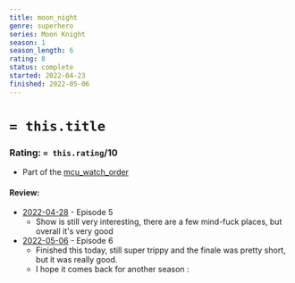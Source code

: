 ```yaml
---
title: moon_night
genre: superhero
series: Moon Knight
season: 1
season_length: 6
rating: 8
status: complete
started: 2022-04-23
finished: 2022-05-06
---
```

# `= this.title`
### Rating: `= this.rating`/10

- Part of the [mcu_watch_order](../mcu_watch_order.md)

#### Review:
- [2022-04-28](../../Daily_Notes/2022-04-28.md) - Episode 5
	- Show is still very interesting, there are a few mind-fuck places, but overall it's very good
- [2022-05-06](../../Daily_Notes/2022-05-06.md) - Episode 6
	- Finished this today, still super trippy and the finale was pretty short, but it was really good.
	- I hope it comes back for another season
:
  
